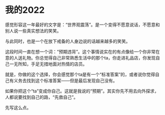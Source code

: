 # 我的2022

感觉形容这一年最好的文字是：“世界观震荡”。是一个变得不愿意说话，不愿意和别人说一些真实想法的笑笑。

与此同时，也是一个在放下戒备的人身边说的话越来越多的笑笑。

这段时间一直在想一个词：“预期违背”。这个事情说实在的有点像给一个你非常在意的人送礼物。你总觉得自己非常熟悉生活中的那个ta，你走进礼品店，你发现自己一无所知，手足无措地面对热情的店员。

就是，你做的这个选择，你会感觉那个ta是有一个“标准答案”的，或者说你觉得自己有义务去找到这个标准答案——但是最后发现自己没有。

如果你把这个“ta”变成你自己。这就是我说的“预期”。其实你先不用去向外探求，人都说要找到自己的路，“先救自己”。



先写这么点。
